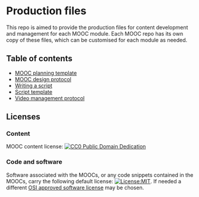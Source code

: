 # Production files

This repo is aimed to provide the production files for content development and management for each MOOC module. Each MOOC repo has its own copy of these files, which can be customised for each module as needed.

## Table of contents
- [MOOC planning template](Mooc_planning_template.md)
- [MOOC design protocol](MOOC_DESIGN_PROTOCOL.md)
- [Writing a script](Writing_a_script.md)  
- [Script template](Script_template.md)
- [Video management protocol](Video_management_protocol.md)

## Licenses <a name="Licenses"></a>

### Content
MOOC content license: [![CC0 Public Domain Dedication](https://img.shields.io/badge/License-CC0%201.0-lightgrey.svg)](https://creativecommons.org/publicdomain/zero/1.0/)

### Code and software   
Software associated with the MOOCs, or any code snippets contained in the MOOCs, carry the following default license: [![License:MIT](https://img.shields.io/badge/License-MIT-yellow.svg)](https://opensource.org/licenses/MIT). If needed a different [OSI approved software license](https://opensource.org/licenses) may be chosen.